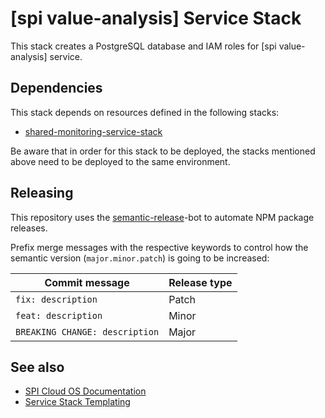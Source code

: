 [semantic-release]: https://github.com/semantic-release/semantic-release
[shared-monitoring-service-stack]: https://github.com/signavio/shared-monitoring-service-stack

# [spi value-analysis] Service Stack

This stack creates a PostgreSQL database and IAM roles for [spi value-analysis] service.

## Dependencies

This stack depends on resources defined in the following stacks:

- [shared-monitoring-service-stack]

Be aware that in order for this stack to be deployed, the stacks mentioned above need to be deployed to the same
environment.

## Releasing

This repository uses the [semantic-release]-bot to automate NPM package releases.

Prefix merge messages with the respective keywords to control how the semantic version (`major.minor.patch`) is going to
be increased:

| Commit message                 | Release type |
| ------------------------------ | ------------ |
| `fix: description`             | Patch        |
| `feat: description`            | Minor        |
| `BREAKING CHANGE: description` | Major        |

## See also

- [SPI Cloud OS Documentation](https://wiki.one.int.sap/wiki/x/9FmYtw)
- [Service Stack Templating](https://wiki.one.int.sap/wiki/x/I1mYtw)
